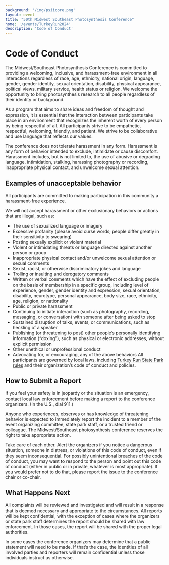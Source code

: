 ```yaml
---
background: '/img/psiicore.png'
layout: event
title: "50th Midwest Southeast Photosynthesis Conference"
home: '/events/TurkeyRun2024'
description: 'Code of Conduct'
---
```


# Code of Conduct

The Midwest/Southeast Photosynthesis Conference is committed to providing a welcoming, inclusive, and harassment-free environment in all interactions regardless of race, age, ethnicity, national origin, language, gender, gender identity, sexual orientation, disability, physical appearance, political views, military service, health status or religion. We welcome the opportunity to bring photosynthesis research to all people regardless of their identity or background.

As a program that aims to share ideas and freedom of thought and expression, it is essential that the interaction between participants take place in an environment that recognizes the inherent worth of every person by being respectful of all. All participants strive to be empathetic, respectful, welcoming, friendly, and patient. We strive to be collaborative and use language that reflects our values.

The conference does not tolerate harassment in any form. Harassment is any form of behavior intended to exclude, intimidate or cause discomfort. Harassment includes, but is not limited to, the use of abusive or degrading language, intimidation, stalking, harassing photography or recording, inappropriate physical contact, and unwelcome sexual attention.

## Examples of unacceptable behavior

All participants are committed to making participation in this community a harassment-free experience.

We will not accept harassment or other exclusionary behaviors or actions that are illegal, such as:

- The use of sexualized language or imagery
- Excessive profanity (please avoid curse words; people differ greatly in their sensitivity to swearing)
- Posting sexually explicit or violent material
- Violent or intimidating threats or language directed against another person or group
- Inappropriate physical contact and/or unwelcome sexual attention or sexual comments
- Sexist, racist, or otherwise discriminatory jokes and language
- Trolling or insulting and derogatory comments
- Written or verbal comments which have the effect of excluding people on the basis of membership in a specific group, including level of experience, gender, gender identity and expression, sexual orientation, disability, neurotype, personal appearance, body size, race, ethnicity, age, religion, or nationality
- Public or private harassment
- Continuing to initiate interaction (such as photography, recording, messaging, or conversation) with someone after being asked to stop
- Sustained disruption of talks, events, or communications, such as heckling of a speaker
- Publishing (or threatening to post) other people’s personally identifying information (“doxing”), such as physical or electronic addresses, without explicit permission
- Other unethical or unprofessional conduct
- Advocating for, or encouraging, any of the above behaviors
All participants are governed by local laws, including [Turkey Run State Park rules](https://www.turkeyrunstatepark.com/turkey-run-state-park-rules/) and their organization’s code of conduct and policies.

## How to Submit a Report

If you feel your safety is in jeopardy or the situation is an emergency, contact local law enforcement before making a report to the conference organizers. (In the U.S., dial 911.)

Anyone who experiences, observes or has knowledge of threatening behavior is expected to immediately report the incident to a member of the event organizing committee, state park staff, or a trusted friend or colleague. The Midwest/Southeast photosynthesis conference reserves the right to take appropriate action.

Take care of each other. Alert the organizers if you notice a dangerous situation, someone in distress, or violations of this code of conduct, even if they seem inconsequential.
For possibly unintentional breaches of the code of conduct, you may want to respond to the person and point out this code of conduct (either in public or in private, whatever is most appropriate). If you would prefer not to do that, please report the issue to the conference chair or co-chair.

## What Happens Next
All complaints will be reviewed and investigated and will result in a response that is deemed necessary and appropriate to the circumstances. All reports will be kept confidential, with the exception of cases where the organizers or state park staff determines the report should be shared with law enforcement. In those cases, the report will be shared with the proper legal authorities.

In some cases the conference organizers may determine that a public statement will need to be made. If that’s the case, the identities of all involved parties and reporters will remain confidential unless those individuals instruct us otherwise.



